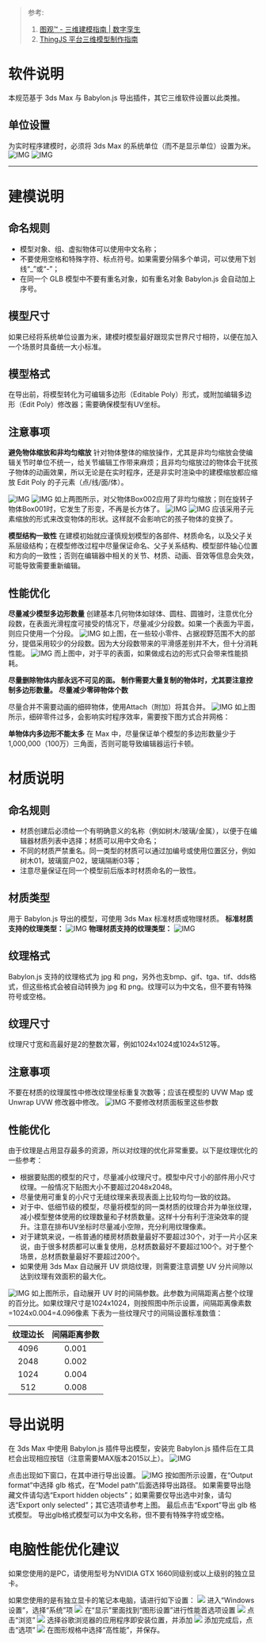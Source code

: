 > 参考:
>  1. [图观™ - 三维建模指南 | 数字孪生](http://www.tuguan.net/doc/scene-editor/createmodel/software/)
>  2. [ThingJS 平台三维模型制作指南](https://docs.thingjs.com/cn/Other_tools/Max/)
# 软件说明

本规范基于 3ds Max 与 Babylon.js 导出插件，其它三维软件设置以此类推。
## 单位设置

为实时程序建模时，必须将 3ds Max 的系统单位（而不是显示单位）设置为米。
![IMG](http://www.tuguan.net/doc/scene-editor/createmodel/images/0001.jpg)
![IMG](http://www.tuguan.net/doc/scene-editor/createmodel/images/0002.jpg)

---
# 建模说明

## 命名规则
- 模型对象、组、虚拟物体可以使用中文名称；
- 不要使用空格和特殊字符、标点符号。如果需要分隔多个单词，可以使用下划线“_”或“-”；
- 在同一个 GLB 模型中不要有重名对象，如有重名对象 Babylon.js 会自动加上序号。

## 模型尺寸
如果已经将系统单位设置为米，建模时模型最好跟现实世界尺寸相符，以便在加入一个场景时具备统一大小标准。

## 模型格式
在导出前，将模型转化为可编辑多边形（Editable Poly）形式，或附加编辑多边形（Edit Poly）修改器；需要确保模型有UV坐标。

## 注意事项

**避免物体缩放和非均匀缩放**
针对物体整体的缩放操作，尤其是非均匀缩放会使编辑关节时单位不统一，给关节编辑工作带来麻烦；且非均匀缩放过的物体会干扰孩子物体的动画效果，所以无论是在实时程序，还是非实时渲染中的建模缩放都应缩放 Edit Poly 的子元素（点/线/面/体）。

![IMG](http://www.tuguan.net/doc/scene-editor/createmodel/images/0003.jpg)
![IMG](http://www.tuguan.net/doc/scene-editor/createmodel/images/0004.jpg)
如上两图所示，对父物体Box002应用了非均匀缩放；则在旋转子物体Box001时，它发生了形变，不再是长方体了。
![IMG](http://www.tuguan.net/doc/scene-editor/createmodel/images/0005.jpg)
![IMG](http://www.tuguan.net/doc/scene-editor/createmodel/images/0006.jpg)
应该采用子元素缩放的形式来改变物体的形状。这样就不会影响它的孩子物体的变换了。

**模型结构一致性**
在建模初始就应谨慎规划模型的各部件、材质命名，以及父子关系层级结构；在模型修改过程中尽量保证命名、父子关系结构、模型部件轴心位置和方向的一致性；否则在编辑器中相关的关节、材质、动画、音效等信息会失效，可能导致需要重新编辑。

## 性能优化

**尽量减少模型多边形数量**
创建基本几何物体如球体、圆柱、圆锥时，注意优化分段数，在表面光滑程度可接受的情况下，尽量减少分段数。如果一个表面为平面，则应只使用一个分段。
![IMG](http://www.tuguan.net/doc/scene-editor/createmodel/images/0007.jpg)
如上图，在一些较小零件、占据视野范围不大的部分，提倡采用较少的分段数。因为大分段数带来的平滑感差别并不大，但十分消耗性能。
![IMG](http://www.tuguan.net/doc/scene-editor/createmodel/images/0008.jpg)
而上图中，对于平的表面，如果做成右边的形式只会带来性能损耗。

**尽量删除物体内部永远不可见的面。**
**制作需要大量复制的物体时，尤其要注意控制多边形数量。**
**尽量减少零碎物体个数**

尽量合并不需要动画的细碎物体，使用Attach（附加）将其合并。
![IMG](http://www.tuguan.net/doc/scene-editor/createmodel/images/0009.jpg)
如上图所示，细碎零件过多，会影响实时程序效率，需要按下图方式合并网格：

**单物体内多边形不能太多**
在 Max 中，尽量保证单个模型的多边形数量少于1,000,000（100万）三角面，否则可能导致编辑器运行卡顿。
# 材质说明

## 命名规则
- 材质创建后必须给一个有明确意义的名称（例如树木/玻璃/金属），以便于在编辑器材质列表中选择；材质可以用中文命名；
- 不同的材质严禁重名。同一类型的材质可以通过加编号或使用位置区分，例如树木01，玻璃窗户02，玻璃隔断03等；
- 注意尽量保证在同一个模型前后版本时材质命名的一致性。

## 材质类型
用于 Babylon.js 导出的模型，可使用 3ds Max 标准材质或物理材质。 
**标准材质支持的纹理类型：**
![IMG](http://www.tuguan.net/doc/scene-editor/createmodel/images/0010.jpg)
**物理材质支持的纹理类型：**
![IMG](http://www.tuguan.net/doc/scene-editor/createmodel/images/0011.jpg)

## 纹理格式
Babylon.js 支持的纹理格式为 jpg 和 png，另外也支bmp、gif、tga、tif、dds格式，但这些格式会被自动转换为 jpg 和 png。纹理可以为中文名，但不要有特殊符号或空格。

## 纹理尺寸
纹理尺寸宽和高最好是2的整数次幂，例如1024x1024或1024x512等。

## 注意事项
不要在材质的纹理属性中修改纹理坐标重复次数等；应该在模型的 UVW Map 或 Unwrap UVW 修改器中修改。
![IMG](http://www.tuguan.net/doc/scene-editor/createmodel/images/0012.jpg)
不要修改材质面板里这些参数

## 性能优化

由于纹理是占用显存最多的资源，所以对纹理的优化非常重要。以下是纹理优化的一些参考：
- 根据要贴图的模型的尺寸，尽量减小纹理尺寸。模型中尺寸小的部件用小尺寸纹理。一般情况下贴图大小不要超过2048x2048。
- 尽量使用可重复的小尺寸无缝纹理来表现表面上比较均匀一致的纹路。
- 对于中、低细节级的模型，尽量将模型的同一类材质的纹理合并为单张纹理，减小模型整体使用的纹理数量和子材质数量。这样十分有利于渲染效率的提升。注意在排布UV坐标时尽量减小空隙，充分利用纹理像素。
- 对于建筑来说，一栋普通的楼房材质数量最好不要超过30个，对于一片小区来说，由于很多材质都可以重复使用，总材质数最好不要超过100个。对于整个场景，总材质数量最好不要超过200个。
- 如果使用 3ds Max 自动展开 UV 烘焙纹理，则需要注意调整 UV 分片间隙以达到纹理有效面积的最大化。

![IMG](http://www.tuguan.net/doc/scene-editor/createmodel/images/0013.jpg)
如上图所示，自动展开 UV 时的间隔参数。此参数为间隔距离占整个纹理的百分比。如果纹理尺寸是1024x1024，则按照图中所示设置，间隔距离像素数=1024x0.004=4.096像素 下表为一些纹理尺寸的间隔设置标准数值：

|纹理边长|间隔距离参数|
|:-:|:-:|
|4096|0.001|
|2048|0.002|
|1024|0.004|
|512|0.008|

# 导出说明
在 3ds Max 中使用 Babylon.js 插件导出模型，安装完 Babylon.js 插件后在工具栏会出现相应按钮（注意需要MAX版本2015以上）。
![IMG](http://www.tuguan.net/doc/scene-editor/createmodel/images/0014.jpg)

点击出现如下窗口，在其中进行导出设置。
![IMG](http://www.tuguan.net/doc/scene-editor/createmodel/images/0015.jpg)
按如图所示设置，在“Output format”中选择 glb 格式，在“Model path”后面选择导出路径。 如果需要导出隐藏文件请勾选“Export hidden objects”；如果需要仅导出选中对象，请勾选“Export only selected”；其它选项请参考上图。 最后点击“Export”导出 glb 格式模型。 导出glb格式模型可以为中文名称，但不要有特殊字符或空格。

  
# 电脑性能优化建议
如果您使用的是PC，请使用型号为NVIDIA GTX 1660同级别或以上级别的独立显卡。

如果您使用的是有独立显卡的笔记本电脑，请进行如下设置：
![](https://www.tuguan.net/sceneEditor/lib/scene/texture/ui/suggest-one.png)
进入“Windows设置”，选择“系统”项
![](https://www.tuguan.net/sceneEditor/lib/scene/texture/ui/suggest-two.png)
在“显示”里面找到“图形设置”进行性能首选项设置
![](https://www.tuguan.net/sceneEditor/lib/scene/texture/ui/suggest-three.png)
点击“浏览”
![](https://www.tuguan.net/sceneEditor/lib/scene/texture/ui/suggest-four.png)
选择谷歌浏览器的应用程序即安装位置，并添加
![](https://www.tuguan.net/sceneEditor/lib/scene/texture/ui/suggest-five.png)
添加完成后，点击“选项”
![](https://www.tuguan.net/sceneEditor/lib/scene/texture/ui/suggest-six.png)
在图形规格中选择“高性能”，并保存。
